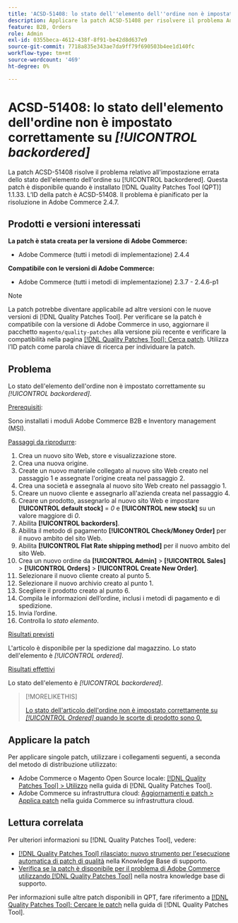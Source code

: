 ```yaml
---
title: 'ACSD-51408: lo stato dell''elemento dell''ordine non è impostato correttamente su [!UICONTROL backordered]'
description: Applicare la patch ACSD-51408 per risolvere il problema Adobe Commerce in cui lo stato dell'elemento dell'ordine non è impostato correttamente su [!UICONTROL backordered].
feature: B2B, Orders
role: Admin
exl-id: 0355beca-4612-438f-8f91-be42d8d637e9
source-git-commit: 7718a835e343ae7da9ff79f690503b4ee1d140fc
workflow-type: tm+mt
source-wordcount: '469'
ht-degree: 0%

---
```


# ACSD-51408: lo stato dell&#39;elemento dell&#39;ordine non è impostato correttamente su *[!UICONTROL backordered]*

La patch ACSD-51408 risolve il problema relativo all&#39;impostazione errata dello stato dell&#39;elemento dell&#39;ordine su [!UICONTROL backordered]. Questa patch è disponibile quando è installato [!DNL Quality Patches Tool (QPT)] 1.1.33. L’ID della patch è ACSD-51408. Il problema è pianificato per la risoluzione in Adobe Commerce 2.4.7.

## Prodotti e versioni interessati

**La patch è stata creata per la versione di Adobe Commerce:**

* Adobe Commerce (tutti i metodi di implementazione) 2.4.4

**Compatibile con le versioni di Adobe Commerce:**

* Adobe Commerce (tutti i metodi di implementazione) 2.3.7 - 2.4.6-p1

>[!NOTE]
>
>La patch potrebbe diventare applicabile ad altre versioni con le nuove versioni di [!DNL Quality Patches Tool]. Per verificare se la patch è compatibile con la versione di Adobe Commerce in uso, aggiornare il pacchetto `magento/quality-patches` alla versione più recente e verificare la compatibilità nella pagina [[!DNL Quality Patches Tool]: Cerca patch](https://experienceleague.adobe.com/tools/commerce-quality-patches/index.html). Utilizza l’ID patch come parola chiave di ricerca per individuare la patch.

## Problema

Lo stato dell&#39;elemento dell&#39;ordine non è impostato correttamente su *[!UICONTROL backordered]*.

<u>Prerequisiti</u>:

Sono installati i moduli Adobe Commerce B2B e Inventory management (MSI).

<u>Passaggi da riprodurre</u>:

1. Crea un nuovo sito Web, store e visualizzazione store.
1. Crea una nuova origine.
1. Create un nuovo materiale collegato al nuovo sito Web creato nel passaggio 1 e assegnate l&#39;origine creata nel passaggio 2.
1. Crea una società e assegnala al nuovo sito Web creato nel passaggio 1.
1. Creare un nuovo cliente e assegnarlo all&#39;azienda creata nel passaggio 4.
1. Creare un prodotto, assegnarlo al nuovo sito Web e impostare **[!UICONTROL default stock]** = *0* e **[!UICONTROL new stock]** su un valore maggiore di *0*.
1. Abilita **[!UICONTROL backorders]**.
1. Abilita il metodo di pagamento **[!UICONTROL Check/Money Order]** per il nuovo ambito del sito Web.
1. Abilita **[!UICONTROL Flat Rate shipping method]** per il nuovo ambito del sito Web.
1. Crea un nuovo ordine da **[!UICONTROL Admin]** > **[!UICONTROL Sales]** > **[!UICONTROL Orders]** > **[!UICONTROL Create New Order]**.
1. Selezionare il nuovo cliente creato al punto 5.
1. Selezionare il nuovo archivio creato al punto 1.
1. Scegliere il prodotto creato al punto 6.
1. Compila le informazioni dell’ordine, inclusi i metodi di pagamento e di spedizione.
1. Invia l’ordine.
1. Controlla lo *stato elemento*.

<u>Risultati previsti</u>

L&#39;articolo è disponibile per la spedizione dal magazzino. Lo stato dell&#39;elemento è *[!UICONTROL ordered]*.

<u>Risultati effettivi</u>

Lo stato dell&#39;elemento è *[!UICONTROL backordered]*.

>[!MORELIKETHIS]
>
>[Lo stato dell&#39;articolo dell&#39;ordine non è impostato correttamente su *[!UICONTROL Ordered]* quando le scorte di prodotto sono 0.](/help/support-tools/patches-available-in-qpt-tool/v1-1-33/acsd-51735-order-item-status-incorrectly-set.md)

## Applicare la patch

Per applicare singole patch, utilizzare i collegamenti seguenti, a seconda del metodo di distribuzione utilizzato:

* Adobe Commerce o Magento Open Source locale: [[!DNL Quality Patches Tool] > Utilizzo](https://experienceleague.adobe.com/docs/commerce-operations/tools/quality-patches-tool/usage.html) nella guida di [!DNL Quality Patches Tool].
* Adobe Commerce su infrastruttura cloud: [Aggiornamenti e patch > Applica patch](https://experienceleague.adobe.com/docs/commerce-cloud-service/user-guide/develop/upgrade/apply-patches.html) nella guida Commerce su infrastruttura cloud.

## Lettura correlata

Per ulteriori informazioni su [!DNL Quality Patches Tool], vedere:

* [[!DNL Quality Patches Tool] rilasciato: nuovo strumento per l&#39;esecuzione automatica di patch di qualità](/help/announcements/adobe-commerce-announcements/magento-quality-patches-released-new-tool-to-self-serve-quality-patches.md) nella Knowledge Base di supporto.
* [Verifica se la patch è disponibile per il problema di Adobe Commerce utilizzando  [!DNL Quality Patches Tool]](/help/support-tools/patches-available-in-qpt-tool/check-patch-for-magento-issue-with-magento-quality-patches.md) nella nostra knowledge base di supporto.

Per informazioni sulle altre patch disponibili in QPT, fare riferimento a [[!DNL Quality Patches Tool]: Cercare le patch](https://experienceleague.adobe.com/tools/commerce-quality-patches/index.html) nella guida di [!DNL Quality Patches Tool].
